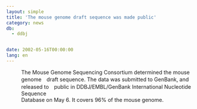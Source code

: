 ```yaml
---
layout: simple
title: 'The mouse genome draft sequence was made public'
category: news
db:
  - ddbj


date: 2002-05-16T00:00:00
lang: en
---
```


<dd>The Mouse Genome Sequencing Consortium determined the mouse genome　draft sequence. The data was submitted to GenBank, and released to　public in DDBJ/EMBL/GenBank International Nucleotide Sequence<br>Database on May 6. It covers 96% of the mouse genome.</dd>
